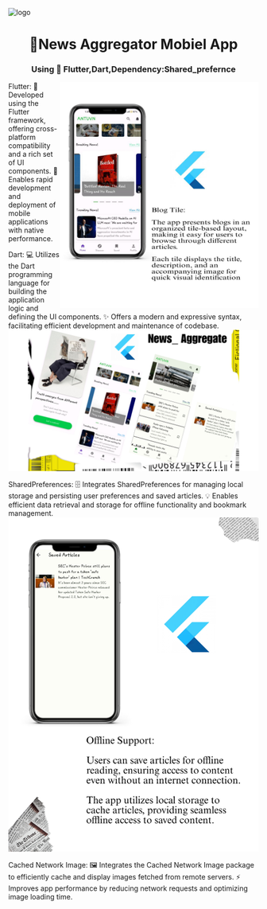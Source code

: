 ![logo]([https://github.com/athi5622/e-commerce-athi/blob/main/E-Commerce.png])
<h1 align="center">📰News Aggregator Mobiel App</h1>
<h3 align="center">Using 🚀 Flutter,Dart,Dependency:Shared_prefernce</h3>
<img align="right" alt="" width="400"src="https://github.com/athi5622/News_aggregator/blob/main/photo_2024-02-09_17-15-31%20(2).jpg">

Flutter:
🚀 Developed using the Flutter framework, offering cross-platform compatibility and a rich set of UI components.
📱 Enables rapid development and deployment of mobile applications with native performance.

Dart:
💻 Utilizes the Dart programming language for building the application logic and defining the UI components.
✨ Offers a modern and expressive syntax, facilitating efficient development and maintenance of codebase.
![logo](https://github.com/athi5622/News_aggregator/blob/main/x2.png)




SharedPreferences:
🗄️ Integrates SharedPreferences for managing local storage and persisting user preferences and saved articles.
💡 Enables efficient data retrieval and storage for offline functionality and bookmark management.
![logo](https://github.com/athi5622/News_aggregator/blob/main/x6.png)


Cached Network Image:
🖼️ Integrates the Cached Network Image package to efficiently cache and display images fetched from remote servers.
⚡ Improves app performance by reducing network requests and optimizing image loading time.






